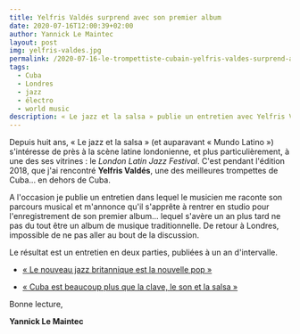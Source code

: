 ```yaml
---
title: Yelfris Valdés surprend avec son premier album
date: 2020-07-16T12:00:39+02:00
author: Yannick Le Maintec
layout: post
img: yelfris-valdes.jpg
permalink: /2020-07-16-le-trompettiste-cubain-yelfris-valdes-surprend-avec-for-the-ones/
tags:
  - Cuba
  - Londres
  - jazz
  - électro
  - world music
description: « Le jazz et la salsa » publie un entretien avec Yelfris Valdés. Le trompettiste cubain installé à Londres vient de signer « For The Ones », un premier album surprenant entre jazz, world music et électro.
---
```


Depuis huit ans, « Le jazz et la salsa » (et auparavant « Mundo Latino ») s'intéresse de près à la scène latine londonienne, et plus particulièrement, à une des ses vitrines : le *London Latin Jazz Festival*. C'est pendant l'édition 2018, que j'ai rencontré **Yelfris Valdés**, une des meilleures trompettes de Cuba... en dehors de Cuba.

A l'occasion je publie un entretien dans lequel le musicien me raconte son parcours musical et m'annonce qu'il s'apprête à rentrer en studio pour l'enregistrement de son premier album... lequel s'avère un an plus tard ne pas du tout être un album de musique traditionnelle. De retour à Londres, impossible de ne pas aller au bout de la discussion. 


Le résultat est un entretien en deux parties, publiées à un an d'intervalle. 

  
* [« Le nouveau jazz britannique est la nouvelle pop »](https://www.lemonde.fr/le-jazz-et-la-salsa/article/2018/11/12/yelfris-valdes-le-nouveau-jazz-britannique-est-la-nouvelle-pop_5382281_5324427.html)

* [« Cuba est beaucoup plus que la clave, le son et la salsa »](https://www.lemonde.fr/le-jazz-et-la-salsa/article/2020/06/13/yelfris-valdes-cuba-est-beaucoup-plus-que-la-clave-le-son-et-la-salsa_6042753_5324427.html)


Bonne lecture,

**Yannick Le Maintec**
